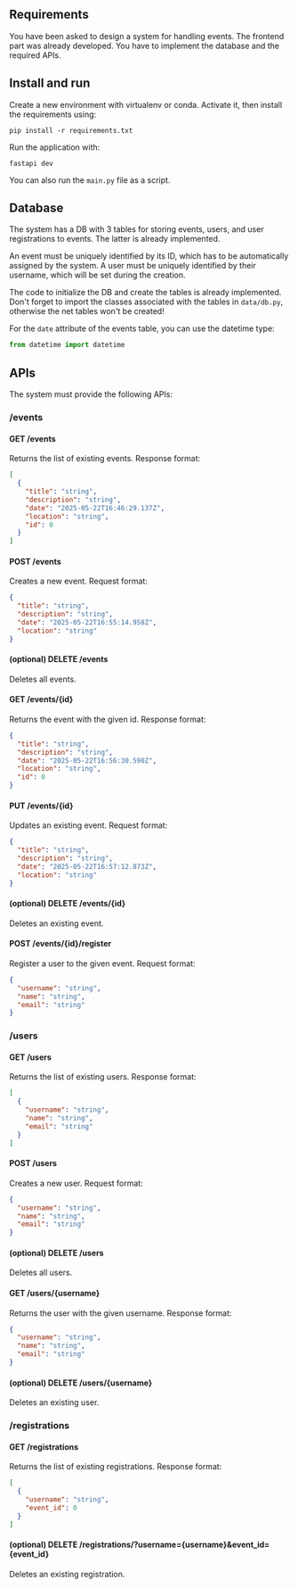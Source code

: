## Requirements

You have been asked to design a system for handling events.
The frontend part was already developed.
You have to implement the database and the required APIs.

## Install and run

Create a new environment with virtualenv or conda. Activate it, then install the requirements using:
```shell
pip install -r requirements.txt
```

Run the application with:
```shell
fastapi dev
```

You can also run the `main.py` file as a script.

## Database
The system has a DB with 3 tables for storing events, users, and user registrations to events.
The latter is already implemented.

An event must be uniquely identified by its ID, which has to be automatically assigned by the system.
A user must be uniquely identified by their username, which will be set during the creation.

The code to initialize the DB and create the tables is already implemented.
Don't forget to import the classes associated with the tables in `data/db.py`, otherwise the net tables won't be created!

For the `date` attribute of the events table, you can use the datetime type:
```python
from datetime import datetime
```

## APIs
The system must provide the following APIs:
### /events
#### GET /events
Returns the list of existing events. Response format:
```json
[
  {
    "title": "string",
    "description": "string",
    "date": "2025-05-22T16:46:29.137Z",
    "location": "string",
    "id": 0
  }
]
```
#### POST /events
Creates a new event. Request format:
```json
{
  "title": "string",
  "description": "string",
  "date": "2025-05-22T16:55:14.958Z",
  "location": "string"
}
```
#### (optional) DELETE /events
Deletes all events.
#### GET /events/{id}
Returns the event with the given id. Response format:
```json
{
  "title": "string",
  "description": "string",
  "date": "2025-05-22T16:56:30.590Z",
  "location": "string",
  "id": 0
}
```
#### PUT /events/{id}
Updates an existing event. Request format:
```json
{
  "title": "string",
  "description": "string",
  "date": "2025-05-22T16:57:12.873Z",
  "location": "string"
}
```
#### (optional) DELETE /events/{id}
Deletes an existing event.
#### POST /events/{id}/register
Register a user to the given event. Request format:
```json
{
  "username": "string",
  "name": "string",
  "email": "string"
}
```
### /users
#### GET /users
Returns the list of existing users. Response format:
```json
[
  {
    "username": "string",
    "name": "string",
    "email": "string"
  }
]
```
#### POST /users
Creates a new user. Request format:
```json
{
  "username": "string",
  "name": "string",
  "email": "string"
}
```
#### (optional) DELETE /users
Deletes all users.
#### GET /users/{username}
Returns the user with the given username. Response format:
```json
{
  "username": "string",
  "name": "string",
  "email": "string"
}
```
#### (optional) DELETE /users/{username}
Deletes an existing user.
### /registrations
#### GET /registrations
Returns the list of existing registrations. Response format:
```json
[
  {
    "username": "string",
    "event_id": 0
  }
]
```
#### (optional) DELETE /registrations/?username={username}&event_id={event_id}
Deletes an existing registration.
